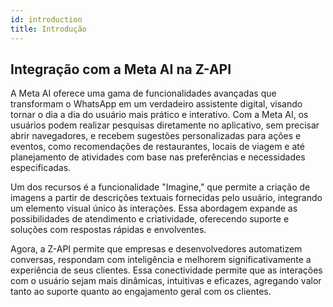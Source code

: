 ```yaml
---
id: introduction
title: Introdução
---
```



## Integração com a Meta AI na Z-API


A Meta AI oferece uma gama de funcionalidades avançadas que transformam o WhatsApp em um verdadeiro assistente digital, visando tornar o dia a dia do usuário mais prático e interativo. Com a Meta AI, os usuários podem realizar pesquisas diretamente no aplicativo, sem precisar abrir navegadores, e recebem sugestões personalizadas para ações e eventos, como recomendações de restaurantes, locais de viagem e até planejamento de atividades com base nas preferências e necessidades especificadas.

Um dos recursos  é a funcionalidade "Imagine," que permite a criação de imagens a partir de descrições textuais fornecidas pelo usuário, integrando um elemento visual único às interações. Essa abordagem expande as possibilidades de atendimento e criatividade, oferecendo suporte e soluções com respostas rápidas e envolventes.

Agora, a Z-API permite que empresas e desenvolvedores automatizem conversas, respondam com inteligência e melhorem significativamente a experiência de seus clientes. Essa conectividade permite que as interações com o usuário sejam mais dinâmicas, intuitivas e eficazes, agregando valor tanto ao suporte quanto ao engajamento geral com os clientes.


